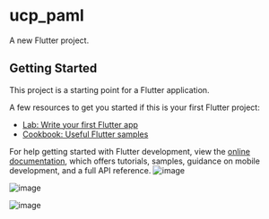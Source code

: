 # ucp_paml

A new Flutter project.

## Getting Started

This project is a starting point for a Flutter application.

A few resources to get you started if this is your first Flutter project:

- [Lab: Write your first Flutter app](https://docs.flutter.dev/get-started/codelab)
- [Cookbook: Useful Flutter samples](https://docs.flutter.dev/cookbook)

For help getting started with Flutter development, view the
[online documentation](https://docs.flutter.dev/), which offers tutorials,
samples, guidance on mobile development, and a full API reference.
![image](https://github.com/sarahannata/FaseOne_139/assets/115075717/ed85f110-b772-49e7-af26-8e398e0a48b8)

![image](https://github.com/sarahannata/FaseOne_139/assets/115075717/41eb2196-de79-40b3-8d2d-6f5f9a3ab9b2)

![image](https://github.com/sarahannata/FaseOne_139/assets/115075717/13258563-fc78-4231-b793-19d446fd0ab5)
